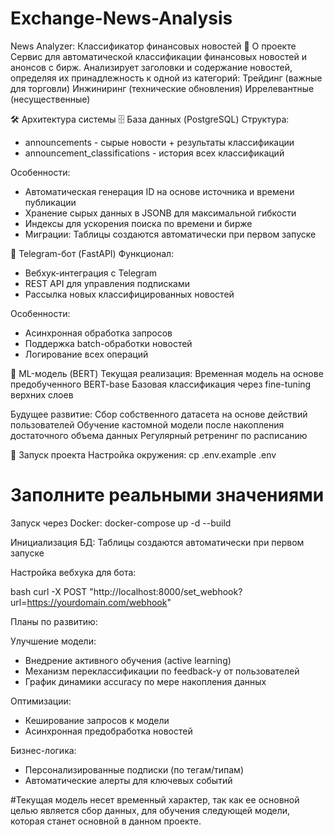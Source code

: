 # Exchange-News-Analysis
News Analyzer: Классификатор финансовых новостей
📌 О проекте
Сервис для автоматической классификации финансовых новостей и анонсов с бирж. Анализирует заголовки и содержание новостей, определяя их принадлежность к одной из категорий:
Трейдинг (важные для торговли)
Инжиниринг (технические обновления)
Иррелевантные (несущественные)

🛠 Архитектура системы
🗄 База данных (PostgreSQL)
Структура:

- announcements - сырые новости + результаты классификации
- announcement_classifications - история всех классификаций

Особенности:

- Автоматическая генерация ID на основе источника и времени публикации
- Хранение сырых данных в JSONB для максимальной гибкости
- Индексы для ускорения поиска по времени и бирже
- Миграции: Таблицы создаются автоматически при первом запуске

🤖 Telegram-бот (FastAPI)
Функционал:
- Вебхук-интеграция с Telegram
- REST API для управления подписками
- Рассылка новых классифицированных новостей

Особенности:

- Асинхронная обработка запросов
- Поддержка batch-обработки новостей
- Логирование всех операций

🧠 ML-модель (BERT)
Текущая реализация:
Временная модель на основе предобученного BERT-base
Базовая классификация через fine-tuning верхних слоев

Будущее развитие:
Сбор собственного датасета на основе действий пользователей
Обучение кастомной модели после накопления достаточного объема данных
Регулярный ретренинг по расписанию

🚀 Запуск проекта
Настройка окружения:
cp .env.example .env
# Заполните реальными значениями

Запуск через Docker:
docker-compose up -d --build

Инициализация БД:
Таблицы создаются автоматически при первом запуске

Настройка вебхука для бота:

bash
curl -X POST "http://localhost:8000/set_webhook?url=https://yourdomain.com/webhook"

Планы по развитию:

Улучшение модели:
- Внедрение активного обучения (active learning)
- Механизм переклассификации по feedback-у от пользователей
- График динамики accuracy по мере накопления данных

Оптимизации:
- Кеширование запросов к модели
- Асинхронная предобработка новостей

Бизнес-логика:
- Персонализированные подписки (по тегам/типам)
- Автоматические алерты для ключевых событий

#Текущая модель несет временный характер, так как ее основной целью является сбор данных, для обучения следующей модели, которая станет основной в данном проекте.

